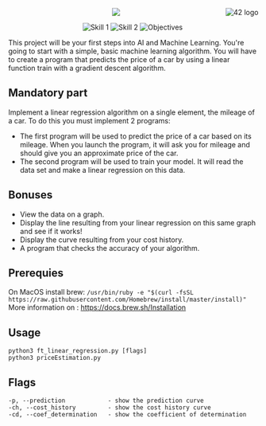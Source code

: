<a href="https://www.42.fr/">
    <p><img src="https://www.universfreebox.com/UserFiles/image/site_logo.gif" alt="42 logo" title="42" align="right" /></p>
</a>
<p align="center"><img src="https://user-images.githubusercontent.com/34480775/75110997-3a531400-5635-11ea-9e27-70a4de894c9e.JPG" /></p>

&nbsp;&nbsp;&nbsp;&nbsp;&nbsp;&nbsp;&nbsp;&nbsp;&nbsp;&nbsp;&nbsp;&nbsp;&nbsp;&nbsp;&nbsp;&nbsp;&nbsp;&nbsp;
&nbsp;&nbsp;&nbsp;&nbsp;&nbsp;&nbsp;&nbsp;&nbsp;&nbsp;&nbsp;&nbsp;&nbsp;&nbsp;&nbsp;&nbsp;&nbsp;&nbsp;&nbsp;
![Skill 1](https://img.shields.io/badge/Skill%201-Algorithm&AI-9cf)
![Skill 2](https://img.shields.io/badge/Skill%202-DB%20%26%20Data-blue)
![Objectives](https://img.shields.io/badge/Objectives-Machine%20Learning-brightgreen)

This project will be your first steps into AI and Machine Learning. You're going to start with a simple, basic machine learning algorithm. You will have to create a program that predicts the price of a car by using a linear function train with a gradient descent algorithm.

## Mandatory part
Implement a linear regression algorithm on a single element, the mileage of a car. To do this you must implement 2 programs:
* The first program will be used to predict the price of a car based on its mileage. When you launch the program, it will ask you for mileage and should give you an approximate price of the car.
* The second program will be used to train your model. It will read the data set and make a linear regression on this data.

## Bonuses
* View the data on a graph.
* Display the line resulting from your linear regression on this same graph and see if it works!
* Display the curve resulting from your cost history.
* A program that checks the accuracy of your algorithm.

## Prerequies
On MacOS install brew:
`/usr/bin/ruby -e "$(curl -fsSL https://raw.githubusercontent.com/Homebrew/install/master/install)"`
More information on : https://docs.brew.sh/Installation

## Usage
```
python3 ft_linear_regression.py [flags]
python3 priceEstimation.py
```

## Flags
```
-p, --prediction            - show the prediction curve
-ch, --cost_history         - show the cost history curve
-cd, --coef_determination   - show the coefficient of determination
```
